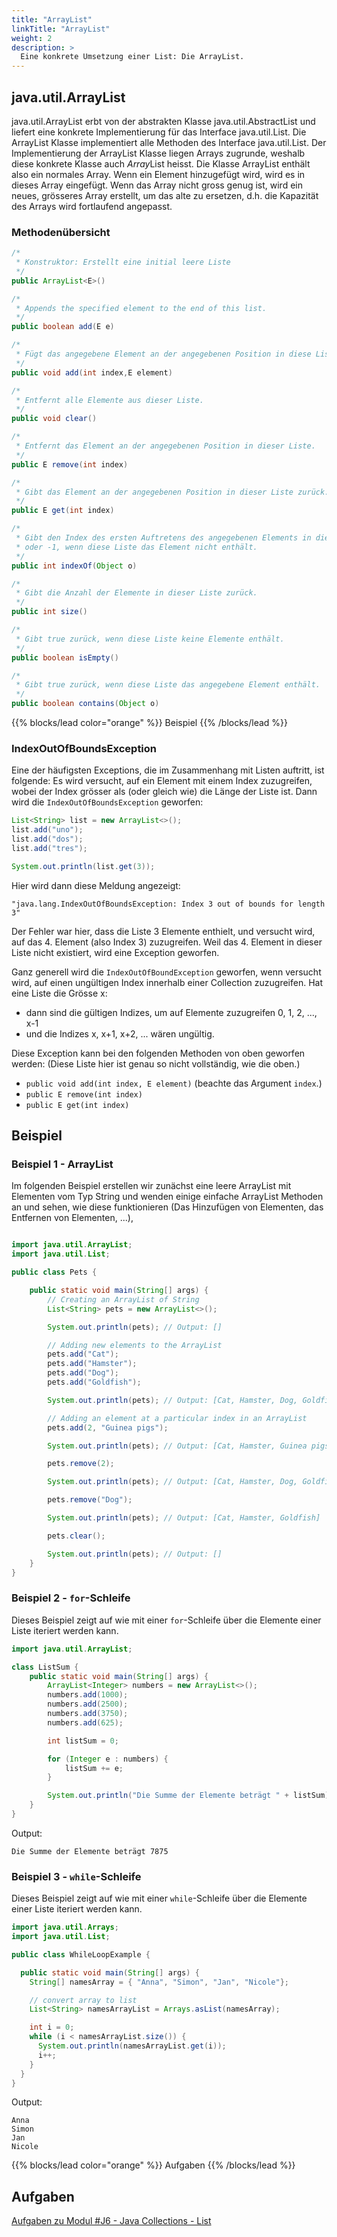 ```yaml
---
title: "ArrayList"
linkTitle: "ArrayList"
weight: 2
description: >
  Eine konkrete Umsetzung einer List: Die ArrayList.
---
```


## java.util.ArrayList

java.util.ArrayList erbt von der abstrakten Klasse java.util.AbstractList und liefert eine konkrete Implementierung für
das Interface java.util.List. Die ArrayList Klasse implementiert alle Methoden des Interface java.util.List. Der
Implementierung der ArrayList Klasse liegen Arrays zugrunde, weshalb diese konkrete Klasse auch *Array*List heisst.
Die Klasse ArrayList enthält also ein normales Array. Wenn ein Element hinzugefügt wird, wird es in dieses Array eingefügt.
Wenn das Array nicht gross genug ist, wird ein neues, grösseres Array erstellt, um das alte zu ersetzen, d.h. die Kapazität
des Arrays wird fortlaufend angepasst.

### Methodenübersicht

```java
/*
 * Konstruktor: Erstellt eine initial leere Liste
 */
public ArrayList<E>()

/*
 * Appends the specified element to the end of this list.
 */
public boolean add(E e)

/*
 * Fügt das angegebene Element an der angegebenen Position in diese Liste ein.
 */
public void add(int index,E element)

/*
 * Entfernt alle Elemente aus dieser Liste.
 */
public void clear()

/*
 * Entfernt das Element an der angegebenen Position in dieser Liste.
 */
public E remove(int index)

/*
 * Gibt das Element an der angegebenen Position in dieser Liste zurück.
 */
public E get(int index)

/*
 * Gibt den Index des ersten Auftretens des angegebenen Elements in dieser Liste zurück,
 * oder -1, wenn diese Liste das Element nicht enthält.
 */
public int indexOf(Object o)

/*
 * Gibt die Anzahl der Elemente in dieser Liste zurück.
 */
public int size()

/*
 * Gibt true zurück, wenn diese Liste keine Elemente enthält.
 */
public boolean isEmpty()

/*
 * Gibt true zurück, wenn diese Liste das angegebene Element enthält.
 */
public boolean contains(Object o)
```

{{% blocks/lead color="orange" %}}
Beispiel
{{% /blocks/lead %}}

### IndexOutOfBoundsException

Eine der häufigsten Exceptions, die im Zusammenhang mit Listen auftritt, ist folgende:
Es wird versucht, auf ein Element mit einem Index zuzugreifen, wobei der Index grösser als (oder gleich wie) die Länge der Liste ist. Dann wird die `IndexOutOfBoundsException` geworfen:

```java
List<String> list = new ArrayList<>();
list.add("uno");
list.add("dos");
list.add("tres");

System.out.println(list.get(3));
```

Hier wird dann diese Meldung angezeigt:

```
"java.lang.IndexOutOfBoundsException: Index 3 out of bounds for length 3"
```

Der Fehler war hier, dass die Liste 3 Elemente enthielt, und versucht wird, auf das 4. Element (also Index 3) zuzugreifen. Weil das 4. Element in dieser Liste nicht existiert, wird eine Exception geworfen.

Ganz generell wird die `IndexOutOfBoundException` geworfen, wenn versucht wird, auf einen ungültigen Index innerhalb einer Collection
zuzugreifen. Hat eine Liste die Grösse x:

- dann sind die gültigen Indizes, um auf Elemente zuzugreifen 0, 1, 2, ..., x-1
- und die Indizes x, x+1, x+2, ... wären ungültig.

Diese Exception kann bei den folgenden Methoden von oben geworfen werden:
(Diese Liste hier ist genau so nicht vollständig, wie die oben.)

- `public void add(int index, E element)` (beachte das Argument `index`.)
- `public E remove(int index)`
- `public E get(int index)`

## Beispiel

### Beispiel 1 - ArrayList

Im folgenden Beispiel erstellen wir zunächst eine leere ArrayList mit Elementen vom Typ String und wenden einige
einfache ArrayList Methoden an und sehen, wie diese funktionieren (Das Hinzufügen von Elementen, das Entfernen von
Elementen, ...),

```java

import java.util.ArrayList;
import java.util.List;

public class Pets {

    public static void main(String[] args) {
        // Creating an ArrayList of String
        List<String> pets = new ArrayList<>();

        System.out.println(pets); // Output: []

        // Adding new elements to the ArrayList
        pets.add("Cat");
        pets.add("Hamster");
        pets.add("Dog");
        pets.add("Goldfish");

        System.out.println(pets); // Output: [Cat, Hamster, Dog, Goldfish]

        // Adding an element at a particular index in an ArrayList
        pets.add(2, "Guinea pigs");

        System.out.println(pets); // Output: [Cat, Hamster, Guinea pigs, Dog, Goldfish]

        pets.remove(2);

        System.out.println(pets); // Output: [Cat, Hamster, Dog, Goldfish]

        pets.remove("Dog");

        System.out.println(pets); // Output: [Cat, Hamster, Goldfish]

        pets.clear();

        System.out.println(pets); // Output: []
    }
}

```

### Beispiel 2 - `for`-Schleife

Dieses Beispiel zeigt auf wie mit einer `for`-Schleife über die Elemente einer Liste iteriert werden kann.

```java
import java.util.ArrayList;

class ListSum {
    public static void main(String[] args) {
        ArrayList<Integer> numbers = new ArrayList<>();
        numbers.add(1000);
        numbers.add(2500);
        numbers.add(3750);
        numbers.add(625);

        int listSum = 0;

        for (Integer e : numbers) {
            listSum += e;
        }

        System.out.println("Die Summe der Elemente beträgt " + listSum);
    }
}
```

Output:

```
Die Summe der Elemente beträgt 7875

```

### Beispiel 3 - `while`-Schleife

Dieses Beispiel zeigt auf wie mit einer `while`-Schleife über die Elemente einer Liste iteriert werden kann.

```java
import java.util.Arrays;
import java.util.List;

public class WhileLoopExample {

  public static void main(String[] args) {
    String[] namesArray = { "Anna", "Simon", "Jan", "Nicole"};

    // convert array to list
    List<String> namesArrayList = Arrays.asList(namesArray);

    int i = 0;
    while (i < namesArrayList.size()) {
      System.out.println(namesArrayList.get(i));
      i++;
    }
  }
}
```

Output:

```
Anna
Simon
Jan
Nicole

```

{{% blocks/lead color="orange" %}}
Aufgaben
{{% /blocks/lead %}}

## Aufgaben

[Aufgaben zu Modul #J6 - Java Collections - List](../../../../labs/02_java/10_java-collections/01_list)
